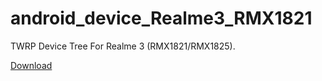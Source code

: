 # android_device_Realme3_RMX1821
TWRP Device Tree For Realme 3 (RMX1821/RMX1825).

[Download](https://github.com/fawazahmed0/android_device_Realme3_RMX1821/releases)
